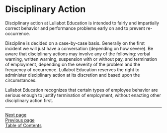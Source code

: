 # Disciplinary Action
Disciplinary action at Lullabot Education is intended to fairly and impartially correct behavior and performance problems early on and to prevent re-occurrence.

Discipline is decided on a case-by-case basis. Generally on the first incident we will just have a conversation (depending on how severe). Be aware that disciplinary actions may involve any of the following: verbal warning, written warning, suspension with or without pay, and termination of employment, depending on the severity of the problem and the frequency of occurrence. Lullabot Education reserves the right to administer disciplinary action at its discretion and based upon the circumstances.

Lullabot Education recognizes that certain types of employee behavior are serious enough to justify termination of employment, without enacting other disciplinary action first.

---
[Next page](05whistleblower.md)  
[Previous page](03complaints.md)  
[Table of Contents](../README.md#table-of-contents)